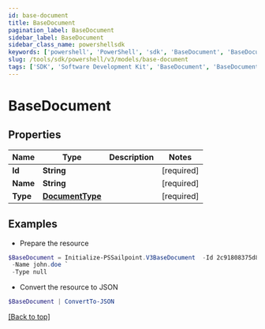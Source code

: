 ```yaml
---
id: base-document
title: BaseDocument
pagination_label: BaseDocument
sidebar_label: BaseDocument
sidebar_class_name: powershellsdk
keywords: ['powershell', 'PowerShell', 'sdk', 'BaseDocument', 'BaseDocument'] 
slug: /tools/sdk/powershell/v3/models/base-document
tags: ['SDK', 'Software Development Kit', 'BaseDocument', 'BaseDocument']
---
```



# BaseDocument

## Properties

Name | Type | Description | Notes
------------ | ------------- | ------------- | -------------
**Id** | **String** |  | [required]
**Name** | **String** |  | [required]
**Type** | [**DocumentType**](document-type) |  | [required]

## Examples

- Prepare the resource
```powershell
$BaseDocument = Initialize-PSSailpoint.V3BaseDocument  -Id 2c91808375d8e80a0175e1f88a575222 `
 -Name john.doe `
 -Type null
```

- Convert the resource to JSON
```powershell
$BaseDocument | ConvertTo-JSON
```


[[Back to top]](#) 


